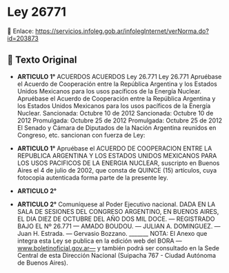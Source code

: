# Ley 26771
🔗 Enlace: https://servicios.infoleg.gob.ar/infolegInternet/verNorma.do?id=203873


## 📜 Texto Original

- **ARTICULO 1°**
   ACUERDOS ACUERDOS Ley 26.771 Ley 26.771 Apruébase el Acuerdo de Cooperación entre la República Argentina y los Estados Unidos Mexicanos para los usos pacíficos de la Energía Nuclear. Apruébase el Acuerdo de Cooperación entre la República Argentina y los Estados Unidos Mexicanos para los usos pacíficos de la Energía Nuclear. Sancionada: Octubre 10 de 2012 Sancionada: Octubre 10 de 2012 Promulgada: Octubre 25 de 2012 Promulgada: Octubre 25 de 2012 El Senado y Cámara de Diputados de la Nación Argentina reunidos en Congreso, etc. sancionan con fuerza de Ley:

- **ARTICULO 1°**
   Apruébase el ACUERDO DE COOPERACION ENTRE LA REPUBLICA ARGENTINA Y LOS ESTADOS UNIDOS MEXICANOS PARA LOS USOS PACIFICOS DE LA ENERGIA NUCLEAR, suscripto en Buenos Aires el 4 de julio de 2002, que consta de QUINCE (15) artículos, cuya fotocopia autenticada forma parte de la presente ley.

- **ARTICULO 2°**
   

- **ARTICULO 2°**
   Comuníquese al Poder Ejecutivo nacional. DADA EN LA SALA DE SESIONES DEL CONGRESO ARGENTINO, EN BUENOS AIRES, EL DIA DIEZ DE OCTUBRE DEL AÑO DOS MIL DOCE. — REGISTRADO BAJO EL Nº 26.771 — AMADO BOUDOU. — JULIAN A. DOMINGUEZ. — Juan H. Estrada. — Gervasio Bozzano. _______ NOTA: El Anexo que integra esta Ley se publica en la edición web del BORA —www.boletinoficial.gov.ar— y también podrá ser consultado en la Sede Central de esta Dirección Nacional (Suipacha 767 - Ciudad Autónoma de Buenos Aires).
